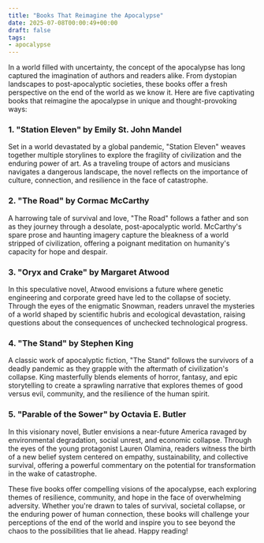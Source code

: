 ```yaml
---
title: "Books That Reimagine the Apocalypse"
date: 2025-07-08T00:00:49+00:00
draft: false
tags: 
- apocalypse
---
```


In a world filled with uncertainty, the concept of the apocalypse has long captured the imagination of authors and readers alike. From dystopian landscapes to post-apocalyptic societies, these books offer a fresh perspective on the end of the world as we know it. Here are five captivating books that reimagine the apocalypse in unique and thought-provoking ways:

### 1. "Station Eleven" by Emily St. John Mandel

Set in a world devastated by a global pandemic, "Station Eleven" weaves together multiple storylines to explore the fragility of civilization and the enduring power of art. As a traveling troupe of actors and musicians navigates a dangerous landscape, the novel reflects on the importance of culture, connection, and resilience in the face of catastrophe.

### 2. "The Road" by Cormac McCarthy

A harrowing tale of survival and love, "The Road" follows a father and son as they journey through a desolate, post-apocalyptic world. McCarthy's spare prose and haunting imagery capture the bleakness of a world stripped of civilization, offering a poignant meditation on humanity's capacity for hope and despair.

### 3. "Oryx and Crake" by Margaret Atwood

In this speculative novel, Atwood envisions a future where genetic engineering and corporate greed have led to the collapse of society. Through the eyes of the enigmatic Snowman, readers unravel the mysteries of a world shaped by scientific hubris and ecological devastation, raising questions about the consequences of unchecked technological progress.

### 4. "The Stand" by Stephen King

A classic work of apocalyptic fiction, "The Stand" follows the survivors of a deadly pandemic as they grapple with the aftermath of civilization's collapse. King masterfully blends elements of horror, fantasy, and epic storytelling to create a sprawling narrative that explores themes of good versus evil, community, and the resilience of the human spirit.

### 5. "Parable of the Sower" by Octavia E. Butler

In this visionary novel, Butler envisions a near-future America ravaged by environmental degradation, social unrest, and economic collapse. Through the eyes of the young protagonist Lauren Olamina, readers witness the birth of a new belief system centered on empathy, sustainability, and collective survival, offering a powerful commentary on the potential for transformation in the wake of catastrophe.

These five books offer compelling visions of the apocalypse, each exploring themes of resilience, community, and hope in the face of overwhelming adversity. Whether you're drawn to tales of survival, societal collapse, or the enduring power of human connection, these books will challenge your perceptions of the end of the world and inspire you to see beyond the chaos to the possibilities that lie ahead. Happy reading!